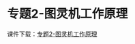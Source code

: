 # 专题2-图灵机工作原理
课件下载：[专题2-图灵机工作原理](https://github.com/kinggolzu/Introduction-to-Computer/blob/master/courseware/5.专题2-图灵机工作原理.pptx?raw=true)